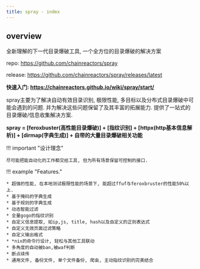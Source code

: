 ```yaml
---
title: spray · index
---
```


## overview 

全新理解的下一代目录爆破工具, 一个全方位的目录爆破的解决方案

repo: https://github.com/chainreactors/spray

release: https://github.com/chainreactors/spray/releases/latest

**快速入门: https://chainreactors.github.io/wiki/spray/start/**

spray主要为了解决自动有效目录识别, 极限性能, 多目标以及分布式目录爆破中可能会遇到的问题. 并为解决这些问题保留了及其丰富的拓展能力. 提供了一站式的目录爆破/信息收集解决方案. 

**spray = [feroxbuster(高性能目录爆破)] + [指纹识别] + [httpx(http基本信息解析)] + [dirmap(字典生成)] + 自带的大量目录爆破相关功能**  

!!! important "设计理念"

	尽可能把能自动化的工作都交给工具, 但为所有场景保留可控制的接口. 

!!! example "Features."

    * 超强的性能, 在本地测试极限性能的场景下, 能超过ffuf与feroxbruster的性能50%以上. 
    * 基于掩码的字典生成
    * 基于规则的字典生成
    * 动态智能过滤
    * 全量gogo的指纹识别
    * 自定义信息提取, 如ip,js, title, hash以及自定义的正则表达式
    * 自定义无效页面过滤策略
    * 自定义输出格式
    * *nix的命令行设计, 轻松与其他工具联动
    * 多角度的自动被ban,被waf判断
    * 断点续传
    * 通用文件, 备份文件, 单个文件备份, 爬虫, 主动指纹识别的完美结合
